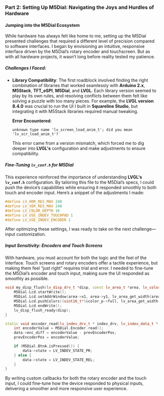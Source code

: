 

### Part 2: **Setting Up M5Dial: Navigating the Joys and Hurdles of Hardware**

#### Jumping into the M5Dial Ecosystem

While hardware has always felt like home to me, setting up the M5Dial presented challenges that required a different level of precision compared to software interfaces. I began by envisioning an intuitive, responsive interface driven by the M5Dial’s rotary encoder and touchscreen. But as with all hardware projects, it wasn’t long before reality tested my patience.

##### Challenges I Faced:

- **Library Compatibility**: The first roadblock involved finding the right combination of libraries that worked seamlessly with **Arduino 2.x**, **M5Stack**, **TFT_eSPI**, **M5Dial**, and **LVGL**. Each library version seemed to play by its own rules, and resolving conflicts between them felt like solving a puzzle with too many pieces. For example, the **LVGL version 8.4.0** was crucial to run the UI I built in **Squareline Studio**, but integrating it with M5Stack libraries required manual tweaking.

  **Error Encountered**:  
  ```
  unknown type name 'lv_screen_load_anim_t'; did you mean 'lv_scr_load_anim_t'?
  ```
  This error came from a version mismatch, which forced me to dig deeper into **LVGL's** configuration and make adjustments to ensure compatibility.

##### Fine-Tuning `lv_conf.h` for M5Dial

This experience reinforced the importance of understanding **LVGL's `lv_conf.h`** configuration. By tailoring this file to the M5Dial’s specs, I could push the device’s capabilities while ensuring it responded smoothly to both touch and encoder input. Here’s a snippet of the adjustments I made:

```c
#define LV_HOR_RES_MAX 240
#define LV_VER_RES_MAX 240
#define LV_COLOR_DEPTH 16
#define LV_USE_INDEV_TOUCHPAD 1
#define LV_USE_INDEV_ENCODER 1
```

After optimizing these settings, I was ready to take on the next challenge—input customization.

##### Input Sensitivity: Encoders and Touch Screens

With hardware, you must account for both the logic and the feel of the interface. Touch screens and rotary encoders offer a tactile experience, but making them feel “just right” requires trial and error. I needed to fine-tune the M5Dial’s encoder and touch input, making sure the UI responded as smoothly as possible.

```cpp
void my_disp_flush(lv_disp_drv_t *disp, const lv_area_t *area, lv_color_t *color_p) {
    M5Dial.Lcd.startWrite();
    M5Dial.Lcd.setAddrWindow(area->x1, area->y1, lv_area_get_width(area), lv_area_get_height(area));
    M5Dial.Lcd.pushColors((uint16_t*)&color_p->full, lv_area_get_width(area) * lv_area_get_height(area), true);
    M5Dial.Lcd.endWrite();
    lv_disp_flush_ready(disp);
}

static void encoder_read(lv_indev_drv_t * indev_drv, lv_indev_data_t * data) {
    int encoderValue = M5Dial.Encoder.read();
    data->enc_diff = encoderValue - prevEncoderPos;
    prevEncoderPos = encoderValue;

    if (M5Dial.BtnA.isPressed()) {
        data->state = LV_INDEV_STATE_PR;
    } else {
        data->state = LV_INDEV_STATE_REL;
    }
}
```

By writing custom callbacks for both the rotary encoder and the touch input, I could fine-tune how the device responded to physical inputs, delivering a smoother and more responsive user experience.